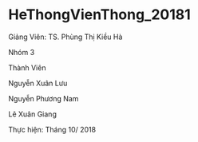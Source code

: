 # HeThongVienThong_20181
Giảng Viên: TS. Phùng Thị Kiều Hà

Nhóm 3

Thành Viên

Nguyễn Xuân Lưu

Nguyễn Phương Nam

Lê Xuân Giang

Thực hiện: Tháng 10/ 2018
